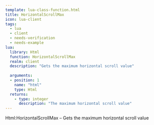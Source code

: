 ```yaml
---
template: lua-class-function.html
title: HorizontalScrollMax
icon: lua-client
tags:
  - lua
  - client
  - needs-verification
  - needs-example
lua:
  library: Html
  function: HorizontalScrollMax
  realm: client
  description: "Gets the maximum horizontal scroll value"
  
  arguments:
  - position: 1
    name: "html"
    type: Html
  returns:
    - type: integer
      description: "The maximum horizontal scroll value"
---
```


<div class="lua__search__keywords">
Html:HorizontalScrollMax &#x2013; Gets the maximum horizontal scroll value
</div>
